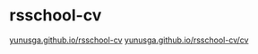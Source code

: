 # rsschool-cv

[yunusga.github.io/rsschool-cv](https://yunusga.github.io/rsschool-cv)
[yunusga.github.io/rsschool-cv/cv](https://yunusga.github.io/rsschool-cv/cv)
